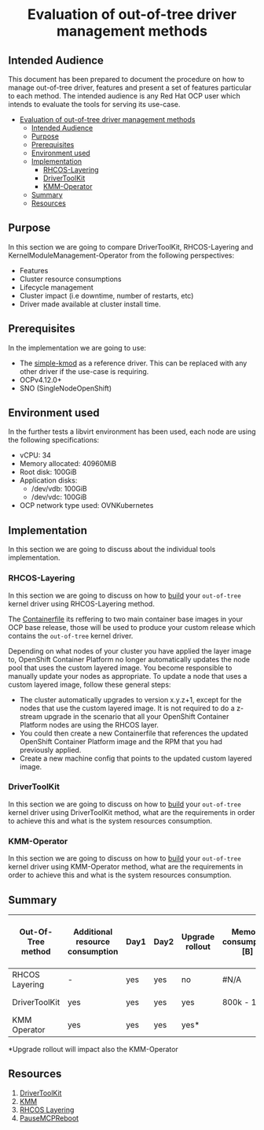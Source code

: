 # <center>Evaluation of out-of-tree driver management methods</center>

## Intended Audience

This document has been prepared to document the procedure on how to manage out-of-tree driver, features and present a set of features particular to each method. The intended audience is any Red Hat OCP user which intends to evaluate the tools for serving its use-case.

- [Evaluation of out-of-tree driver management methods](#evaluation-of-out-of-tree-driver-management-methods)
  - [Intended Audience](#intended-audience)
  - [Purpose](#purpose)
  - [Prerequisites](#prerequisites)
  - [Environment used](#environment-used)
  - [Implementation](#implementation)
    - [RHCOS-Layering](#rhcos-layering)
    - [DriverToolKit](#drivertoolkit)
    - [KMM-Operator](#kmm-operator)
  - [Summary](#summary)
  - [Resources](#resources)

## Purpose 

In this section we are going to compare DriverToolKit, RHCOS-Layering and KernelModuleManagement-Operator from the following perspectives:

- Features
- Cluster resource consumptions
- Lifecycle management
- Cluster impact (i.e downtime, number of restarts, etc)
- Driver made available at cluster install time.

## Prerequisites 

In the implementation we are going to use:
- The [simple-kmod][simple-kmod-link] as a reference driver. This can be replaced with any other driver if the use-case is requiring.
- OCPv4.12.0+
- SNO (SingleNodeOpenShift)

[simple-kmod-link]: https://github.com/openshift-psap/simple-kmod.git

## Environment used

In the further tests a libvirt environment has been used, each node are using the following specifications:
- vCPU: 34
- Memory allocated: 40960MiB
- Root disk: 100GiB
- Application disks:
    - /dev/vdb: 100GiB
    - /dev/vdc: 100GiB
- OCP network type used: OVNKubernetes

## Implementation 

In this section we are going to discuss about the individual tools implementation.

### RHCOS-Layering

In this section we are going to discuss on how to [build][layering-simple-kmod] your `out-of-tree` kernel driver using RHCOS-Layering method.

The [Containerfile][layering-simple-kmod-containerfile] its reffering to two main container base images in your OCP base release, those will be used to produce your custom release which contains the `out-of-tree` kernel driver.

[layering-simple-kmod]: ./layering-simple-kmod/README.md
[layering-simple-kmod-containerfile]: ./layering-simple-kmod/Containerfile

Depending on what nodes of your cluster you have applied the layer image to, OpenShift Container Platform no longer automatically updates the node pool that uses the custom layered image. You become responsible to manually update your nodes as appropriate.
To update a node that uses a custom layered image, follow these general steps:
- The cluster automatically upgrades to version x.y.z+1, except for the nodes that use the custom layered image. It is not required to do a z-stream upgrade in the scenario that all your OpenShift Container Platform nodes are using the RHCOS layer. 
- You could then create a new Containerfile that references the updated OpenShift Container Platform image and the RPM that you had previously applied.
- Create a new machine config that points to the updated custom layered image.

### DriverToolKit

In this section we are going to discuss on how to [build][dkt-simple-kmod] your `out-of-tree` kernel driver using DriverToolKit method, what are the requirements in order to achieve this and what is the system resources consumption.


[dkt-simple-kmod]: ./dtk-simple-kmod/README.md
### KMM-Operator

In this section we are going to discuss on how to [build][kmm-simple-kmod] your `out-of-tree` kernel driver using KMM-Operator method, what are the requirements in order to achieve this and what is the system resources consumption.

[kmm-simple-kmod]: ./kmm-simple-kmod/README.md


## Summary 

| Out-Of-Tree method  | Additional resource consumption | Day1  | Day2 | Upgrade rollout  | Memory consumption [B] | Size of the builed image [B] |
|---------------------|---------------------------------|-------|------|------------------| ---------------------- | ---------------------------- |
| RHCOS Layering      | -                               | yes   | yes  |  no              |  #N/A                  | 1.1 G                        |
| DriverToolKit       | yes                             | yes   | yes  |  yes             |  800k - 1M             | 47.5 M                       |
| KMM Operator        | yes                             | yes   | yes  |  yes*            |                        |                              |

*Upgrade rollout will impact also the KMM-Operator

## Resources

1. [DriverToolKit][dtk]
2. [KMM][kmm]
3. [RHCOS Layering][rhcos-layering]
4. [PauseMCPReboot][disable-reboot]

[dtk]: https://docs.openshift.com/container-platform/4.12/hardware_enablement/psap-driver-toolkit.html

[kmm]: https://docs.okd.io/4.12/hardware_enablement/kmm-kernel-module-management.html

[disable-reboot]: https://access.redhat.com/solutions/5477811

[rhcos-layering]: https://docs.openshift.com/container-platform/4.12/post_installation_configuration/coreos-layering.html